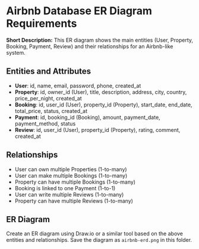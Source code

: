 # Airbnb Database ER Diagram Requirements

**Short Description:**
This ER diagram shows the main entities (User, Property, Booking, Payment, Review) and their relationships for an Airbnb-like system.

## Entities and Attributes

- **User**: id, name, email, password, phone, created_at
- **Property**: id, owner_id (User), title, description, address, city, country, price_per_night, created_at
- **Booking**: id, user_id (User), property_id (Property), start_date, end_date, total_price, status, created_at
- **Payment**: id, booking_id (Booking), amount, payment_date, payment_method, status
- **Review**: id, user_id (User), property_id (Property), rating, comment, created_at

## Relationships

- User can own multiple Properties (1-to-many)
- User can make multiple Bookings (1-to-many)
- Property can have multiple Bookings (1-to-many)
- Booking is linked to one Payment (1-to-1)
- User can write multiple Reviews (1-to-many)
- Property can have multiple Reviews (1-to-many)

## ER Diagram

Create an ER diagram using Draw.io or a similar tool based on the above entities and relationships. Save the diagram as `airbnb-erd.png` in this folder.

